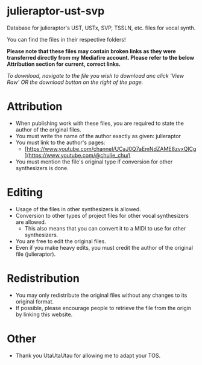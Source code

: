 # julieraptor-ust-svp
Database for julieraptor's UST, USTx, SVP, TSSLN, etc. files for vocal synth.

You can find the files in their respective folders!

**Please note that these files may contain broken links as they were transferred directly from my Mediafire account. Please refer to the below Attribution section for current, correct links.**

_To download, navigate to the file you wish to download anc click 'View Raw' OR the download button on the right of the page._

# Attribution
- When publishing work with these files, you are required to state the author of the original files.
- You must write the name of the author exactly as given: julieraptor
- You must link to the author's pages:
  - [https://www.youtube.com/channel/UCaJ0Q7aEmNdZAME8zvxQICg](https://www.youtube.com/@chulie_chu/)
- You must mention the file's original type if conversion for other synthesizers is done.

# Editing
- Usage of the files in other synthesizers is allowed.
- Conversion to other types of project files for other vocal synthesizers are allowed.
  - This also means that you can convert it to a MIDI to use for other synthesizers.
- You are free to edit the original files.
- Even if you make heavy edits, you must credit the author of the original file (julieraptor).

# Redistribution
- You may only redistribute the original files without any changes to its original format.
- If possible, please encourage people to retrieve the file from the origin by linking this website.

# Other
- Thank you UtaUtaUtau for allowing me to adapt your TOS.
